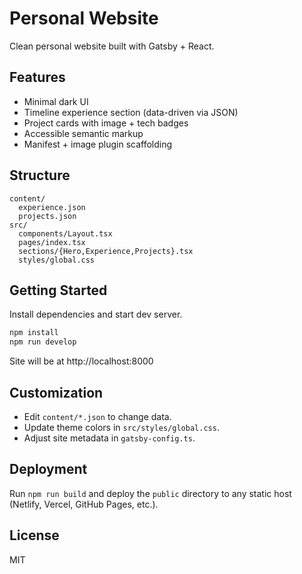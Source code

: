 # Personal Website

Clean personal website built with Gatsby + React.

## Features
- Minimal dark UI
- Timeline experience section (data-driven via JSON)
- Project cards with image + tech badges
- Accessible semantic markup
- Manifest + image plugin scaffolding

## Structure
```
content/
  experience.json
  projects.json
src/
  components/Layout.tsx
  pages/index.tsx
  sections/{Hero,Experience,Projects}.tsx
  styles/global.css
```

## Getting Started
Install dependencies and start dev server.

```bash
npm install
npm run develop
```
Site will be at http://localhost:8000

## Customization
- Edit `content/*.json` to change data.
- Update theme colors in `src/styles/global.css`.
- Adjust site metadata in `gatsby-config.ts`.

## Deployment
Run `npm run build` and deploy the `public` directory to any static host (Netlify, Vercel, GitHub Pages, etc.).

## License
MIT
